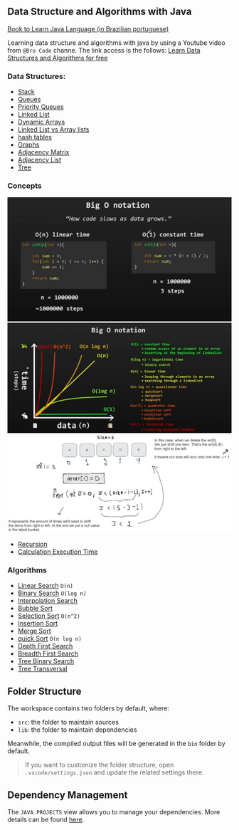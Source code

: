 ## Data Structure and Algorithms with Java

[Book to Learn Java Language (in Brazilian portuguese)](https://www.caelum.com.br/apostila/apostila-java-orientacao-objetos.pdf)

Learning data structure and algorithms with java by using a Youtube video from
`@Bro Code` channe. The link access is the follows: [Learn Data Structures and Algorithms for free](https://youtu.be/CBYHwZcbD-s)

### Data Structures:

- [Stack](./src/structure/MStack.java)
- [Queues](./src/structure/MQueue.java)
- [Priority Queues](./src/structure/MPriorityQueue.java)
- [Linked List](./src/structure/MLinkedList.java)
- [Dynamic Arrays](./src/structure/MDynamicArray/MDynamicArray.java)
- [Linked List vs Array lists](./src/structure/LinkedListVsArrayList.java)
- [hash tables](./)
- [Graphs](./)
- [Adjacency Matrix](./)
- [Adjacency List](./)
- [Tree](./)

### Concepts

![Big O Notation Introduction](./src/concepts/BigONotation-intro.jpeg)
![Big O Notation Speed variants](./src/concepts/BigONotation-speed_variants.jpeg)
![How to shift elements in Dynamic Array](./src/concepts/shiftItemsInDynamicArray.png)

- [Recursion](./)
- [Calculation Execution Time](./)

### Algorithms

- [Linear Search](./src/algorithms/MLinearSearch.java) `O(n)`
- [Binary Search](./src/algorithms//MBinarySearch.java) `O(log n)`
- [Interpolation Search](./)
- [Bubble Sort](./)
- [Selection Sort](./) `O(n^2)`
- [Insertion Sort](./)
- [Merge Sort](./)
- [quick Sort](./) `O(n log n)`
- [Depth First Search](./)
- [Breadth First Search](./)
- [Tree Binary Search](./)
- [Tree Transversal](./)

## Folder Structure

The workspace contains two folders by default, where:

- `src`: the folder to maintain sources
- `lib`: the folder to maintain dependencies

Meanwhile, the compiled output files will be generated in the `bin` folder by default.

> If you want to customize the folder structure, open `.vscode/settings.json` and update the related settings there.

## Dependency Management

The `JAVA PROJECTS` view allows you to manage your dependencies. More details can be found [here](https://github.com/microsoft/vscode-java-dependency#manage-dependencies).
